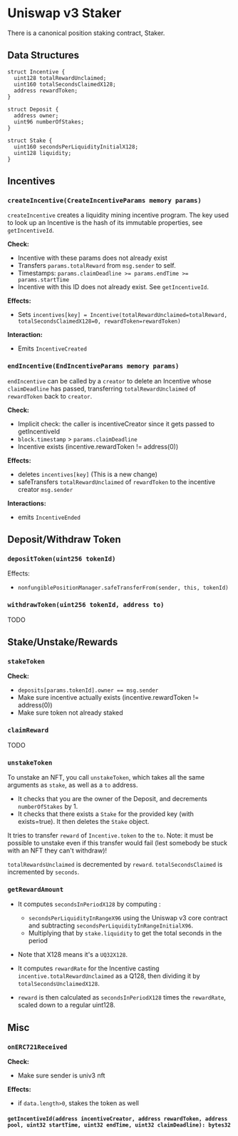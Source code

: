 # Uniswap v3 Staker

There is a canonical position staking contract, Staker.

## Data Structures

```solidity
struct Incentive {
  uint128 totalRewardUnclaimed;
  uint160 totalSecondsClaimedX128;
  address rewardToken;
}

struct Deposit {
  address owner;
  uint96 numberOfStakes;
}

struct Stake {
  uint160 secondsPerLiquidityInitialX128;
  uint128 liquidity;
}

```

## Incentives

### `createIncentive(CreateIncentiveParams memory params)`

`createIncentive` creates a liquidity mining incentive program. The key used to look up an Incentive is the hash of its immutable properties, see `getIncentiveId`.

**Check:**

- Incentive with these params does not already exist
- Transfers `params.totalReward` from `msg.sender` to self.
- Timestamps: `params.claimDeadline >= params.endTime >= params.startTime`
- Incentive with this ID does not already exist. See `getIncentiveId`.

**Effects:**

- Sets `incentives[key] = Incentive(totalRewardUnclaimed=totalReward, totalSecondsClaimedX128=0, rewardToken=rewardToken)`

**Interaction:**

- Emits `IncentiveCreated`

### `endIncentive(EndIncentiveParams memory params)`

`endIncentive` can be called by a `creator` to delete an Incentive whose `claimDeadline` has passed, transferring `totalRewardUnclaimed` of `rewardToken` back to `creator`.

**Check:**

- Implicit check: the caller is incentiveCreator since it gets passed to getIncentiveId
- `block.timestamp` > `params.claimDeadline`
- Incentive exists (incentive.rewardToken != address(0))

**Effects:**

- deletes `incentives[key]` (This is a new change)
- safeTransfers `totalRewardUnclaimed` of `rewardToken` to the incentive creator `msg.sender`

**Interactions:**

- emits `IncentiveEnded`

## Deposit/Withdraw Token

### `depositToken(uint256 tokenId)`

Effects:

- `nonfungiblePositionManager.safeTransferFrom(sender, this, tokenId)`

### `withdrawToken(uint256 tokenId, address to)`

TODO

## Stake/Unstake/Rewards

### `stakeToken`

**Check:**

- `deposits[params.tokenId].owner == msg.sender`
- Make sure incentive actually exists (incentive.rewardToken != address(0))
- Make sure token not already staked

### `claimReward`

TODO

### `unstakeToken`

To unstake an NFT, you call `unstakeToken`, which takes all the same arguments as `stake`, as well as a `to` address.

- It checks that you are the owner of the Deposit, and decrements `numberOfStakes` by 1.
- It checks that there exists a `Stake` for the provided key (with exists=true). It then deletes the `Stake` object.

It tries to transfer `reward` of `Incentive.token` to the `to`. Note: it must be possible to unstake even if this transfer would fail (lest somebody be stuck with an NFT they can't withdraw)!

`totalRewardsUnclaimed` is decremented by `reward`. `totalSecondsClaimed` is incremented by `seconds`.

### `getRewardAmount`

- It computes `secondsInPeriodX128` by computing :
  - `secondsPerLiquidityInRangeX96` using the Uniswap v3 core contract and subtracting `secondsPerLiquidityInRangeInitialX96`.
  - Multiplying that by `stake.liquidity` to get the total seconds in the period
- Note that X128 means it's a `UQ32X128`.

- It computes `rewardRate` for the Incentive casting `incentive.totalRewardUnclaimed` as a Q128, then dividing it by `totalSecondsUnclaimedX128`.

- `reward` is then calculated as `secondsInPeriodX128` times the `rewardRate`, scaled down to a regular uint128.

## Misc

### `onERC721Received`

**Check:**

- Make sure sender is univ3 nft

**Effects:**

- if `data.length>0`, stakes the token as well

#### `getIncentiveId(address incentiveCreator, address rewardToken, address pool, uint32 startTime, uint32 endTime, uint32 claimDeadline): bytes32`
